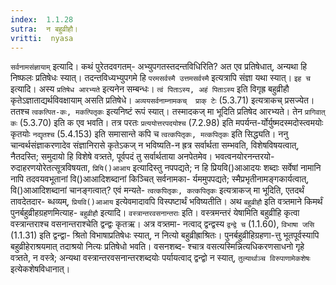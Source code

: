 ```yaml
---
index:  1.1.28
sutra:  न बहुव्रीहौ।
vritti:  nyasa
---
```


`सर्वनामसंज्ञायाम्` इत्यादि। कथं पुरेतदवगतम्- अभ्युपगतस्तदन्तविधिरिति? अत एव प्रतिषेधात्, अन्यथा हि निष्फलः प्रतिषेधः स्यात्। तदन्तविध्यभ्युपगमे हि `परमसर्वस्मै उत्तमसर्वस्मै` इत्यत्रापि संज्ञा यथा स्यात्। `इह च` इत्यादि। अस्य `प्रतिषेध आरभ्यते` इत्यनेन सम्बन्धः। `त्वं पिताऽस्य, अहं पिताऽस्य` इति विगृह्र 
बहुव्रीहौ कृतेऽज्ञाताद्यर्थविवक्षायाम् असति प्रतिषेधे। `अव्ययसर्वनाम्नामकच् 
प्राक् टेः` (5.3.71) इत्यत्राकच् प्रसज्येत। ततश्च `त्वकत्पित-कः, मकत्पितृकः` 
इत्यनिष्टं रूपं स्यात्। तस्मादकज् मा भूदिति प्रतिषेद आरभ्यते। तेन `प्रागिवात् कः` (5.3.70) इति क एव भवति। तत्र परतः `प्रत्ययोत्तरपदयोश्च` (7.2.98) इति मपर्यन्त-र्योर्युष्मदस्मदोस्त्वमयोः कृतयोः `नद्यृतश्च` (5.4.153) इति समासान्ते कपि च 
`त्वत्कपितृकः, मत्कपितृकः` इति सिद्ध्यति। ननु चान्वर्थसंज्ञाकरणादेव संज्ञानिरासे कृतेऽकज् न भविष्यति-न ह्रत्र सर्वार्थता सम्भवति, विशेषविषयत्वात्, नैतदस्ति;
समुदायो हि विशेषे वत्र्तते, पूर्वपदं तु सर्वार्थताया अनपेतमेव। भवत्वनयोरनन्तरयो-रुदाहरणयोरेतत्सूत्रविषयता, `प्रियि()आआय` इत्यादिस्तु नपपद्यते; न हि प्रियवि()आआदयः शब्दाः सर्वेषां नामानि नापि तदवयवभूतानां वि()आआदिशब्दानां किञ्चित् सर्वनामका-
र्यममुपपद्यते; स्मैप्रभृतीनामङ्गकार्यत्वात्, वि()आआदिशब्दानां चानङ्गत्वात्? एवं मन्यते- `त्वत्कपितृकः, कत्कपितृकः` इत्यत्राकज् मा भूदिति, एतदर्थं तावदेतदार-
ब्धव्यम्, `प्रियवि()आआय` इत्येवमादावपि विस्पष्टार्थं भविष्यतीति।
अथ `बहुव्रीहौ` इति वत्र्तमाने किमर्थं पुनर्बहुव्रीहग्रहणमित्याह- `बहुव्रीहौ` इत्यादि। `वस्त्रान्तरवसनान्तराः` इति। वस्त्रमन्तरं येषामिति 
बहुव्रीहि कृत्वा वस्त्रान्तराश्च वसनान्तराश्चेति द्वन्द्वः कृतऋ। अत्र वत्र्तमा-
नत्वाद् द्वन्द्वस्य `द्वन्द्वे च` (1.1.60), `विभाषा जसि` (1.1.31) इति द्वन्द्वा-
श्रितो विभाषाप्रतिषेधः स्यात्, न नित्यो बहुव्रीह्राश्रितः। पुनर्बहुव्रीहिग्रहणा-त्तु भूतपूर्वस्यापि बहुव्रीहेराश्रयमात् तदाश्रयो नित्यः प्रतिषेधो भवति। वसनशब्द-
श्चात्र वसत्यस्मिन्नित्यधिकरणसाधनो गृहे वत्र्तते, न वस्त्रे; अन्यथा वस्त्रान्तरवसनान्तरशब्दयोः पर्यायत्वाद् द्वन्द्वो न स्यात्, `तुल्यार्थाञ्च विरुपाणामेकशेषः` इत्येकशेषविधानात्।
